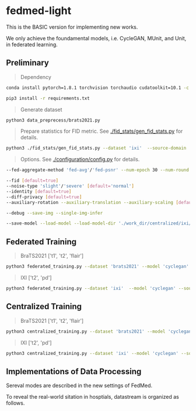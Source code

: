 # fedmed-light
This is the BASIC version for implementing new works.

We only achieve the foundamental models, i.e. CycleGAN, MUnit, and Unit, in federated learning.

## Preliminary
> Dependency

```bash
conda install pytorch=1.8.1 torchvision torchaudio cudatoolkit=10.1 -c pytorch
```
```bash
pip3 install -r requirements.txt
```

> Generate dataset
```bash
python3 data_preprecess/brats2021.py
```
> Prepare statistics for FID metric. See [./fid_stats/gen_fid_stats.py](fid_stats/gen_fid_stats.py) for details.
```bash
python3 ./fid_stats/gen_fid_stats.py --dataset 'ixi'  --source-domain 't2' --target-domain 'pd' --gpu-id 0
```

> Options. See [./configuration/config.py](configuration/config.py) for details.
```bash
--fed-aggregate-method 'fed-avg'/'fed-psnr' --num-epoch 30 --num-round 10 --gpu-id 0
```
```bash
--fid [default=true]
--noise-type 'slight'/'severe' [default='normal'] 
--identity [default=true]
--diff-privacy [default=true]
--auxiliary-rotation --auxiliary-translation --auxiliary-scaling [default=false]
```
```bash
--debug --save-img --single-img-infer 
```
```bash
--save-model --load-model --load-model-dir './work_dir/centralized/ixi/Tue Jan 11 20:18:31 2022'
 ```

## Federated Training 
> BraTS2021 ['t1', 't2', 'flair']
```bash
python3 federated_training.py --dataset 'brats2021' --model 'cyclegan' --source-domain 't1' --target-domain 'flair' --data-path '/disk1/medical/brats2021/training' --valid-path '/disk1/medical/brats2021/validation'
```

> IXI  ['t2', 'pd']
```bash
python3 federated_training.py --dataset 'ixi'  --model 'cyclegan' --source-domain 'pd' --target-domain 't2' --data-path '/disk1/medical/ixi' --valid-path '/disk1/medical/ixi'
```

## Centralized Training
> BraTS2021 ['t1', 't2', 'flair']
```bash
python3 centralized_training.py --dataset 'brats2021' --model 'cyclegan' --source-domain 't1' --target-domain 'flair' --data-path '/disk1/medical/brats2021/training' --valid-path '/disk1/medical/brats2021/validation'
```

> IXI  ['t2', 'pd']
```bash
python3 centralized_training.py --dataset 'ixi' --model 'cyclegan' --source-domain 'pd' --target-domain 't2' --data-path '/disk1/medical/ixi' --valid-path '/disk1/medical/ixi'  
```

## Implementations of Data Processing
Sereval modes are described in the new settings of FedMed.

To reveal the real-world sitation in hosptials, datastream is organized as follows.